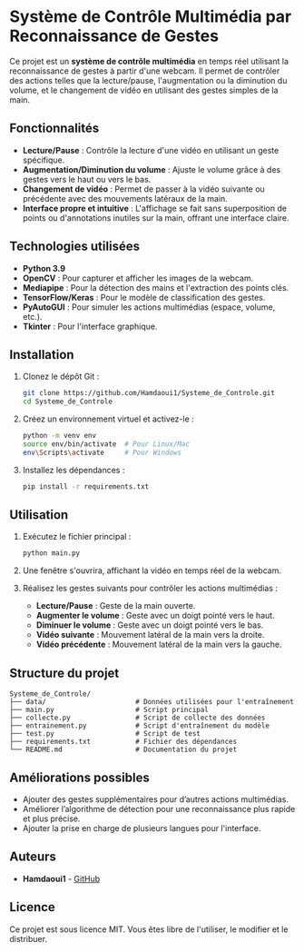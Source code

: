 # Système de Contrôle Multimédia par Reconnaissance de Gestes

Ce projet est un **système de contrôle multimédia** en temps réel utilisant la reconnaissance de gestes à partir d'une webcam. Il permet de contrôler des actions telles que la lecture/pause, l'augmentation ou la diminution du volume, et le changement de vidéo en utilisant des gestes simples de la main.

## Fonctionnalités

- **Lecture/Pause** : Contrôle la lecture d'une vidéo en utilisant un geste spécifique.
- **Augmentation/Diminution du volume** : Ajuste le volume grâce à des gestes vers le haut ou vers le bas.
- **Changement de vidéo** : Permet de passer à la vidéo suivante ou précédente avec des mouvements latéraux de la main.
- **Interface propre et intuitive** : L'affichage se fait sans superposition de points ou d'annotations inutiles sur la main, offrant une interface claire.

## Technologies utilisées

- **Python 3.9**
- **OpenCV** : Pour capturer et afficher les images de la webcam.
- **Mediapipe** : Pour la détection des mains et l'extraction des points clés.
- **TensorFlow/Keras** : Pour le modèle de classification des gestes.
- **PyAutoGUI** : Pour simuler les actions multimédias (espace, volume, etc.).
- **Tkinter** : Pour l'interface graphique.

## Installation

1. Clonez le dépôt Git :
   ```bash
   git clone https://github.com/Hamdaoui1/Systeme_de_Controle.git
   cd Systeme_de_Controle
   ```

2. Créez un environnement virtuel et activez-le :
   ```bash
   python -m venv env
   source env/bin/activate  # Pour Linux/Mac
   env\Scripts\activate     # Pour Windows
   ```

3. Installez les dépendances :
   ```bash
   pip install -r requirements.txt
   ```

## Utilisation

1. Exécutez le fichier principal :
   ```bash
   python main.py
   ```

2. Une fenêtre s'ouvrira, affichant la vidéo en temps réel de la webcam.
3. Réalisez les gestes suivants pour contrôler les actions multimédias :
   - **Lecture/Pause** : Geste de la main ouverte.
   - **Augmenter le volume** : Geste avec un doigt pointé vers le haut.
   - **Diminuer le volume** : Geste avec un doigt pointé vers le bas.
   - **Vidéo suivante** : Mouvement latéral de la main vers la droite.
   - **Vidéo précédente** : Mouvement latéral de la main vers la gauche.

## Structure du projet

```
Systeme_de_Controle/
├── data/                      # Données utilisées pour l'entraînement
├── main.py                    # Script principal
├── collecte.py                # Script de collecte des données
├── entrainement.py            # Script d'entraînement du modèle
├── test.py                    # Script de test
├── requirements.txt           # Fichier des dépendances
└── README.md                  # Documentation du projet
```

## Améliorations possibles

- Ajouter des gestes supplémentaires pour d’autres actions multimédias.
- Améliorer l’algorithme de détection pour une reconnaissance plus rapide et plus précise.
- Ajouter la prise en charge de plusieurs langues pour l'interface.

## Auteurs

- **Hamdaoui1** - [GitHub](https://github.com/Hamdaoui1)

## Licence

Ce projet est sous licence MIT. Vous êtes libre de l'utiliser, le modifier et le distribuer.
```

